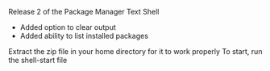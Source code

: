 Release 2 of the Package Manager Text Shell
- Added option to clear output
- Added ability to list installed packages

Extract the zip file in your home directory for it to work properly
To start, run the shell-start file
